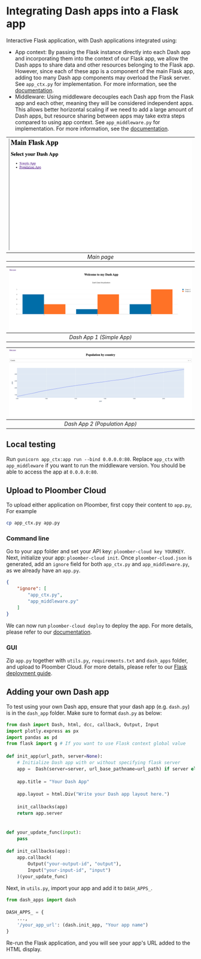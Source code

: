 # Integrating Dash apps into a Flask app

Interactive Flask application, with Dash applications integrated using:
- App context: By passing the Flask instance directly into each Dash app and incorporating them into the context of our Flask app, we allow the Dash apps to share data and other resources belonging to the Flask app. However, since each of these app is a component of the main Flask app, adding too many Dash app components may overload the Flask server. See `app_ctx.py` for implementation. For more information, see the [documentation](https://flask.palletsprojects.com/en/2.3.x/appcontext/).
- Middleware: Using middleware decouples each Dash app from the Flask app and each other, meaning they will be considered independent apps. This allows better horizontal scaling if we need to add a large amount of Dash apps, but resource sharing between apps may take extra steps compared to using app context. See `app_middleware.py` for implementation. For more information, see the [documentation](https://flask.palletsprojects.com/en/2.3.x/patterns/appdispatch/).


|![Main page](app.png)|
|:--:| 
| *Main page* |

|![](app_dash1.png)|
|:--:| 
| *Dash App 1 (Simple App)* |

|![](app_dash2.png)|
|:--:| 
|*Dash App 2 (Population App)*|

## Local testing

Run `gunicorn app_ctx:app run --bind 0.0.0.0:80`. Replace `app_ctx` with `app_middleware` if you want to run the middleware version. You should be able to access the app at `0.0.0.0:80`.

## Upload to Ploomber Cloud

To upload either application on Ploomber, first copy their content to `app.py`, For example
```bash
cp app_ctx.py app.py
```

### Command line

Go to your app folder and set your API key: `ploomber-cloud key YOURKEY`. Next, initialize your app: `ploomber-cloud init`. Once `ploomber-cloud.json` is generated, add an `ignore` field for both `app_ctx.py` and `app_middleware.py`, as we already have an `app.py`.
```json
{
    "ignore": [
        "app_ctx.py",
        "app_middleware.py"
    ]
}
```

We can now run `ploomber-cloud deploy` to deploy the app. For more details, please refer to our [documentation](https://docs.cloud.ploomber.io/en/latest/user-guide/cli.html).

### GUI

Zip `app.py` together with `utils.py`, `requirements.txt` and `dash_apps` folder, and upload to Ploomber Cloud. For more details, please refer to our [Flask deployment guide](https://docs.cloud.ploomber.io/en/latest/apps/flask.html).

## Adding your own Dash app

To test using your own Dash app, ensure that your dash app (e.g. `dash.py`) is in the `dash_app` folder. Make sure to format `dash.py` as below:
```python
from dash import Dash, html, dcc, callback, Output, Input
import plotly.express as px
import pandas as pd
from flask import g # If you want to use Flask context global value

def init_app(url_path, server=None):
    # Initialize Dash app with or without specifying flask server
    app =  Dash(server=server, url_base_pathname=url_path) if server else Dash(requests_pathname_prefix=url_path)

    app.title = "Your Dash App"

    app.layout = html.Div("Write your Dash app layout here.")

    init_callbacks(app)
    return app.server


def your_update_func(input):
    pass

def init_callbacks(app):
    app.callback(
        Output("your-output-id", "output"), 
        Input("your-input-id", "input")
    )(your_update_func)
```

Next, in `utils.py`, import your app and add it to `DASH_APPS_`. 
```python
from dash_apps import dash

DASH_APPS_ = {
    ...,
    '/your_app_url': (dash.init_app, "Your app name")
}
```

Re-run the Flask application, and you will see your app's URL added to the HTML display.
